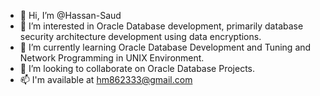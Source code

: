 - 👋 Hi, I’m @Hassan-Saud
- 👀 I’m interested in Oracle Database development, primarily database security architecture development using data encryptions.  
- 🌱 I’m currently learning Oracle Database Development and Tuning and Network Programming in UNIX Environment.
- 💞️ I’m looking to collaborate on Oracle Database Projects.
- 📫 I'm available at hm862333@gmail.com


<!---
Hassan-Saud/Hassan-Saud is a ✨ special ✨ repository because its `README.md` (this file) appears on your GitHub profile.
You can click the Preview link to take a look at your changes.
--->

